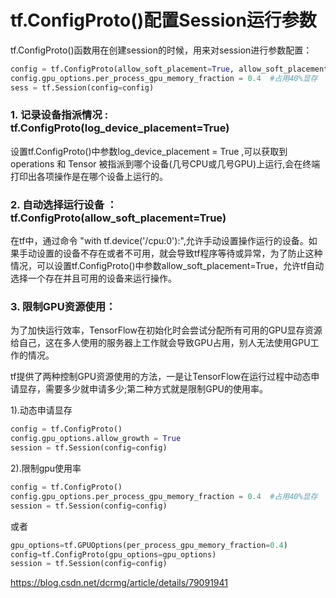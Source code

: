 # tf.ConfigProto()配置Session运行参数
tf.ConfigProto()函数用在创建session的时候，用来对session进行参数配置：
```python
config = tf.ConfigProto(allow_soft_placement=True, allow_soft_placement=True)
config.gpu_options.per_process_gpu_memory_fraction = 0.4  #占用40%显存
sess = tf.Session(config=config)
```

### 1. 记录设备指派情况 :  tf.ConfigProto(log_device_placement=True)

设置tf.ConfigProto()中参数log_device_placement = True ,可以获取到 operations 和 Tensor 被指派到哪个设备(几号CPU或几号GPU)上运行,会在终端打印出各项操作是在哪个设备上运行的。

### 2. 自动选择运行设备 ： tf.ConfigProto(allow_soft_placement=True)

在tf中，通过命令 "with tf.device('/cpu:0'):",允许手动设置操作运行的设备。如果手动设置的设备不存在或者不可用，就会导致tf程序等待或异常，为了防止这种情况，可以设置tf.ConfigProto()中参数allow_soft_placement=True，允许tf自动选择一个存在并且可用的设备来运行操作。

### 3. 限制GPU资源使用：

为了加快运行效率，TensorFlow在初始化时会尝试分配所有可用的GPU显存资源给自己，这在多人使用的服务器上工作就会导致GPU占用，别人无法使用GPU工作的情况。

tf提供了两种控制GPU资源使用的方法，一是让TensorFlow在运行过程中动态申请显存，需要多少就申请多少;第二种方式就是限制GPU的使用率。

1).动态申请显存
```python
config = tf.ConfigProto()
config.gpu_options.allow_growth = True
session = tf.Session(config=config)
```
2).限制gpu使用率
```python
config = tf.ConfigProto()
config.gpu_options.per_process_gpu_memory_fraction = 0.4  #占用40%显存
session = tf.Session(config=config)
```
或者
```python
gpu_options=tf.GPUOptions(per_process_gpu_memory_fraction=0.4)
config=tf.ConfigProto(gpu_options=gpu_options)
session = tf.Session(config=config)
```

https://blog.csdn.net/dcrmg/article/details/79091941
